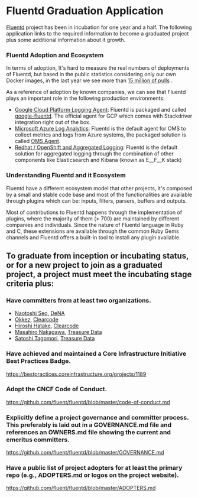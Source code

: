 # Fluentd Graduation Application

[Fluentd](https://www.fluentd.org) project has been in incubation for one year and a half. The following application links to the required information to become a graduated project plus some additional information about it growth. 

### Fluentd Adoption and Ecosystem

In terms of adoption, It's hard to measure the real numbers of deployments of Fluentd, but based in the public statistics considering only our own Docker images, in the last year  we see more than <u>15 million of pulls</u> .

As a reference of adoption by known companies, we can see that Fluentd plays an important role in the following production environments:

- [Google Cloud Platform Logging Agent](https://cloud.google.com/logging/docs/agent/): Fluentd is packaged and called [google-fluentd](https://github.com/GoogleCloudPlatform/google-fluentd). The official agent for GCP which comes with Stackdriver integration right out of the box. 
- [Microsoft Azure Log Analytics](https://docs.microsoft.com/en-us/azure/log-analytics/log-analytics-data-sources-json): Fluentd is the default agent for OMS to collect metrics and logs from Azure systems, the packaged solution is called [OMS Agent](https://github.com/Microsoft/OMS-Agent-for-Linux).
- [Redhat / OpenShift and Aggregated Logging](https://docs.openshift.com/container-platform/3.10/install_config/aggregate_logging.html): Fluentd is the default solution for aggregated logging through the combination of other components like Elasticsearch and Kibana (known as E__F__K stack)

### Understanding Fluentd and it Ecosystem

Fluentd have a different ecosystem model that other projects, it's composed by a small and stable code base and most of the functionalities are available through plugins which can be: inputs, filters, parsers, buffers and outputs. 

Most of contributions to Fluentd happens through the implementation of plugins, where the majority of them (> 700) are maintained by different companies and individuals. Since the nature of Fluentd language in Ruby and C, these extensions are available through the common Ruby Gems channels and Fluentd offers a built-in tool to install any plugin available. 

## To graduate from inception or incubating status, or for a new project to join as a graduated project, a project must meet the incubating stage criteria plus:

### Have committers from at least two organizations.

- [Naotoshi Seo](https://github.com/sonots), [DeNA](https://dena.com/intl/)
- [Okkez](https://github.com/okkez), [Clearcode](https://www.clear-code.com/)
- [Hiroshi Hatake](https://github.com/cosmo0920), [Clearcode](https://www.clear-code.com/)
- [Masahiro Nakagawa](https://github.com/repeatedly),  [Treasure Data](https://www.treasuredata.com/)
- [Satoshi Tagomori](https://github.com/tagomoris), [Treasure Data](https://www.treasuredata.com/)

### Have achieved and maintained a Core Infrastructure Initiative Best Practices Badge.

https://bestpractices.coreinfrastructure.org/projects/1189

### Adopt the CNCF Code of Conduct.

https://github.com/fluent/fluentd/blob/master/code-of-conduct.md

### Explicitly define a project governance and committer process. This preferably is laid out in a GOVERNANCE.md file and references an OWNERS.md file showing the current and emeritus committers.

https://github.com/fluent/fluentd/blob/master/GOVERNANCE.md

### Have a public list of project adopters for at least the primary repo (e.g., ADOPTERS.md or logos on the project website).

https://github.com/fluent/fluentd/blob/master/ADOPTERS.md
